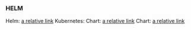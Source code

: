 ### HELM

Helm: [a relative link](./commands/helm.md)
Kubernetes: Chart: [a relative link](./commands/kubernetes.md)
Chart: [a relative link](./commands/chart.md)